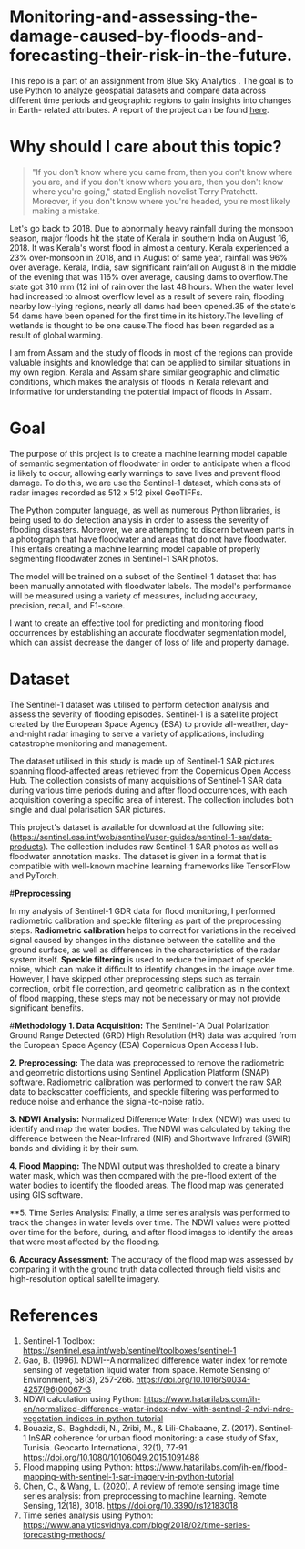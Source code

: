 # Monitoring-and-assessing-the-damage-caused-by-floods-and-forecasting-their-risk-in-the-future.
This repo is a part of an assignment from Blue Sky Analytics . The goal is to use Python to analyze geospatial datasets and compare data across  different time periods and geographic regions to gain insights into changes in Earth- related attributes. A report of the project can be found [here]().

# **Why should I care about this topic?**

> "If you don't know where you came from, then you don't know where you are, and if you don't know where you are, then you don't know where you're going," stated English novelist Terry Pratchett. Moreover, if you don't know where you're headed, you're most likely making a mistake.

Let's go back to 2018. Due to abnormally heavy rainfall during the monsoon season, major floods hit the state of Kerala in southern India on August 16, 2018. It was Kerala's worst flood in almost a century. 
Kerala experienced a 23% over-monsoon in 2018, and in August of same year, rainfall was 96% over average. Kerala, India, saw significant rainfall on August 8 in the middle of the evening that was 116% over average, causing dams to overflow.The state got 310 mm (12 in) of rain over the last 48 hours.
When the water level had increased to almost overflow level as a result of severe rain, flooding nearby low-lying regions, nearly all dams had been opened.35 of the state's 54 dams have been opened for the first time in its history.The levelling of wetlands is thought to be one cause.The flood has been regarded as a result of global warming. 

I am from Assam and the study of floods in most of the regions can provide valuable insights and knowledge that can be applied to similar situations in my own region. Kerala and Assam share similar geographic and climatic conditions, which makes the analysis of floods in Kerala relevant and informative for understanding the potential impact of floods in Assam.


# **Goal**

The purpose of this project is to create a machine learning model capable of semantic segmentation of floodwater in order to anticipate when a flood is likely to occur, allowing early warnings to save lives and prevent flood damage. To do this, we are use the Sentinel-1 dataset, which consists of radar images recorded as 512 x 512 pixel GeoTIFFs.

The Python computer language, as well as numerous Python libraries, is being used to do detection analysis in order to assess the severity of flooding disasters. Moreover, we are attempting to discern between parts in a photograph that have floodwater and areas that do not have floodwater. This entails creating a machine learning model capable of properly segmenting floodwater zones in Sentinel-1 SAR photos.

The model will be trained on a subset of the Sentinel-1 dataset that has been manually annotated with floodwater labels. The model's performance will be measured using a variety of measures, including accuracy, precision, recall, and F1-score.

I want to create an effective tool for predicting and monitoring flood occurrences by establishing an accurate floodwater segmentation model, which can assist decrease the danger of loss of life and property damage.



# **Dataset**

The Sentinel-1 dataset was utilised to perform detection analysis and assess the severity of flooding episodes. Sentinel-1 is a satellite project created by the European Space Agency (ESA) to provide all-weather, day-and-night radar imaging to serve a variety of applications, including catastrophe monitoring and management.

The dataset utilised in this study is made up of Sentinel-1 SAR pictures spanning flood-affected areas retrieved from the Copernicus Open Access Hub. The collection consists of many acquisitions of Sentinel-1 SAR data during various time periods during and after flood occurrences, with each acquisition covering a specific area of interest. The collection includes both single and dual polarisation SAR pictures.

This project's dataset is available for download at the following site: 
(https://sentinel.esa.int/web/sentinel/user-guides/sentinel-1-sar/data-products).
The collection includes raw Sentinel-1 SAR photos as well as floodwater annotation masks.
The dataset is given in a format that is compatible with well-known machine learning frameworks like TensorFlow and PyTorch. 

#**Preprocessing**

In my analysis of Sentinel-1 GDR data for flood monitoring, I performed radiometric calibration and speckle filtering as part of the preprocessing steps. 
**Radiometric calibration** helps to correct for variations in the received signal caused by changes in the distance between the satellite and the ground surface, as well as differences in the characteristics of the radar system itself. 
**Speckle filtering** is used to reduce the impact of speckle noise, which can make it difficult to identify changes in the image over time. 
 However, I have skipped other preprocessing steps such as terrain correction, orbit file correction, and geometric calibration as in the context of flood mapping, these steps may not be necessary or may not provide significant benefits.
 
 #**Methodology**
 **1. Data Acquisition:** The Sentinel-1A Dual Polarization Ground Range Detected (GRD) High Resolution (HR) data was acquired from the European Space Agency (ESA) Copernicus Open Access Hub.

**2. Preprocessing:** The data was preprocessed to remove the radiometric and geometric distortions using Sentinel Application Platform (SNAP) software. Radiometric calibration was performed to convert the raw SAR data to backscatter coefficients, and speckle filtering was performed to reduce noise and enhance the signal-to-noise ratio.

**3. NDWI Analysis:** Normalized Difference Water Index (NDWI) was used to identify and map the water bodies. The NDWI was calculated by taking the difference between the Near-Infrared (NIR) and Shortwave Infrared (SWIR) bands and dividing it by their sum.

**4. Flood Mapping:** The NDWI output was thresholded to create a binary water mask, which was then compared with the pre-flood extent of the water bodies to identify the flooded areas. The flood map was generated using GIS software.

**5. Time Series Analysis: Finally, a time series analysis was performed to track the changes in water levels over time. The NDWI values were plotted over time for the before, during, and after flood images to identify the areas that were most affected by the flooding.

**6. Accuracy Assessment:** The accuracy of the flood map was assessed by comparing it with the ground truth data collected through field visits and high-resolution optical satellite imagery.
 
# **References**
1. Sentinel-1 Toolbox: https://sentinel.esa.int/web/sentinel/toolboxes/sentinel-1
2. Gao, B. (1996). NDWI--A normalized difference water index for remote sensing of vegetation liquid water from space. Remote Sensing of Environment, 58(3), 257-266. https://doi.org/10.1016/S0034-4257(96)00067-3
3. NDWI calculation using Python: https://www.hatarilabs.com/ih-en/normalized-difference-water-index-ndwi-with-sentinel-2-ndvi-ndre-vegetation-indices-in-python-tutorial
4. Bouaziz, S., Baghdadi, N., Zribi, M., & Lili-Chabaane, Z. (2017). Sentinel-1 InSAR coherence for urban flood monitoring: a case study of Sfax, Tunisia. Geocarto International, 32(1), 77-91. https://doi.org/10.1080/10106049.2015.1091488
5. Flood mapping using Python: https://www.hatarilabs.com/ih-en/flood-mapping-with-sentinel-1-sar-imagery-in-python-tutorial
6. Chen, C., & Wang, L. (2020). A review of remote sensing image time series analysis: from preprocessing to machine learning. Remote Sensing, 12(18), 3018. https://doi.org/10.3390/rs12183018
7. Time series analysis using Python: https://www.analyticsvidhya.com/blog/2018/02/time-series-forecasting-methods/ 


